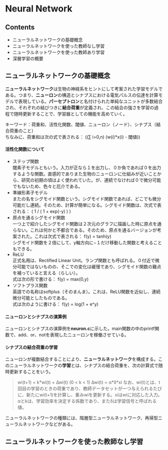 # Neural Network  

## Contents
- ニューラルネットワークの基礎概念
- ニューラルネットワークを使った教師なし学習
- ニューラルネットワークを使った教師あり学習
- 深層学習の概要


## ニューラルネットワークの基礎概念

**ニューラルネットワーク**は生物の神経系をヒントにして考案された学習モデルである。つまり、**ニューロン**の構造とシナプスにおける電気パルスの伝達を計算モデルで表現している。**パーセプトロン**と名付けられた単純なユニットが多数結合され、それぞれの結びつきに**結合荷重**が定義され、この結合の強さを学習の過程で随時更新することで、学習器としての機能を高めていく。  

キーワード：荷重和、活性化関数、閾値、ニューロン（ノード）、シナプス（結合荷重のこと）  
ちなみに、荷重和は次の式で表される： ((∑ i=0,n) (w(i)\*x(i) - 閾値))  

#### 活性化関数について  
- ステップ関数  
閾素子モデルともいう。入力が正なら１を出力し、０か負であれば０を出力するような関数。直感的でありまた生物のニューロンに仕組みが近いことから、研究の初期の頃はよく使われていた。が、連続でなければ０で微分可能でもないため、色々と厄介である。  
- 準線形素子モデル  
またの名をシグモイド関数という。シグモイド関数であれば、どこでも微分可能だし連続。そのため、計算が簡単になる。シグモイド関数は、次式で表される： ( 1 / ( 1 + exp(-y) ) )  
- 原点を通るシグモイド関数  
一つ上で紹介したシグモイド関数は２次元のグラフに描画した時に原点を通らない。これは何かと不都合である。そのため、原点を通るバージョンが考案された。これは次式で表される： f(y) = tanh(y)  
シグモイド関数を２倍にして、y軸方向に−１だけ移動した関数と考えることもできる。  
- ReLU  
正式名用は、Rectified Linear Unit。ランプ関数とも呼ばれる。０付近で微分可能ではないものの、そこでの変化は緩慢であり、シグモイド関数の難点を補っていると言える（らしい）。  
式は次の形で書ける： f(y) = max(0,y)  
- ソフトプラス関数  
英語での名称はsoftplus（そのまんま）。これは、ReLU関数を近似し、連続微分可能としたものである。  
式は次のように書ける：  f(y) = log(1 + e^y)  

#### ニューロンとシナプスの演算例
ニューロンとシナプスの演算例を**neuron.c**に示した。main関数の中のprintf関数で、add、or、notを表現したニューロンを稼働させている。

#### シナプスの結合荷重の学習
ニューロンが複数結合することにより、**ニューラルネットワーク**を構成する。このニューラルネットワークの**学習**とは、シナプスの結合荷重を、次の計算式で随時更新することをいう。  
> wi(t+1) = k\*wi(t) + ∆wi(t) (0 < k < 1)
> ∆wi(t) = α\*δ\*xi
なお、wi(t)とは、t回目の学習のときの荷重であり、教師データセットが一つ与えられるたびに、新たにwi(t+1)を計算し、重みwiを更新する。xiはwiに対応した入力。αとkは、学習効率を決定する係数であり、またδは学習信号と呼ばれる値。  

ニューラルネットワークの種類には、階層型ニューラルネットワーク、再帰型ニューラルネットワークなどがある。  


## ニューラルネットワークを使った教師なし学習

